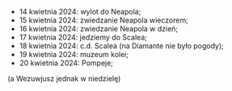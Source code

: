 - 14 kwietnia 2024: wylot do Neapola;
- 15 kwietnia 2024: zwiedzanie Neapola wieczorem;
- 16 kwietnia 2024: zwiedzanie Neapola w dzień;
- 17 kwietnia 2024: jedziemy do Scalea;
- 18 kwietnia 2024: c.d. Scalea (na Diamante nie było pogody);
- 19 kwietnia 2024: muzeum kolei;
- 20 kwietnia 2024: Pompeje;

(a Wezuwjusz jednak w niedzielę)
